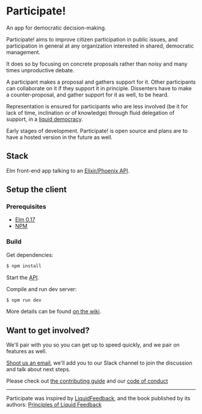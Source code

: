 # Participate!

An app for democratic decision-making.

Participate! aims to improve citizen participation in public issues, and participation in general at any organization interested in shared, democratic management.

It does so by focusing on concrete proposals rather than noisy and many times unproductive debate. 

A participant makes a proposal and gathers support for it. Other participants can collaborate on it if they support it in principle. Dissenters have to make a counter-proposal, and gather support for it as well, to be heard. 

Representation is ensured for participants who are less involved (be it for lack of time, inclination or of knowledge) through fluid delegation of support, in a [liquid democracy](https://en.wikipedia.org/wiki/Delegative_democracy).

Early stages of development. Participate! is open source and plans are to have a hosted version in the future as well.

## Stack

Elm front-end app talking to an [Elixir/Phoenix API](https://github.com/oliverbarnes/participate-api).


## Setup the client

### Prerequisites

- [Elm 0.17](http://elm-lang.org/)
- [NPM](https://www.npmjs.com/)

### Build

Get dependencies:

```sh
$ npm install
```

Start the [API](https://github.com/oliverbarnes/participate-api#setup).

Compile and run dev server:

```sh
$ npm run dev
```

More details can be found [on the wiki](https://github.com/oliverbarnes/participate/wiki/Development-Setup).


## Want to get involved?

We'll pair with you so you can get up to speed quickly, and we pair on features as well. 

[Shoot us an email](mailto:oliverbwork@gmail.com), we'll add you to our Slack channel to join the discussion and talk about next steps.

Please check out [the contributing guide](CONTRIBUTING.md) and our [code of conduct](CODE_OF_CONDUCT.md)

---

Participate was inspired by [LiquidFeedback](http://liquidfeedback.org), and the book published by its authors: [Principles of Liquid Feedback](http://principles.liquidfeedback.org)
